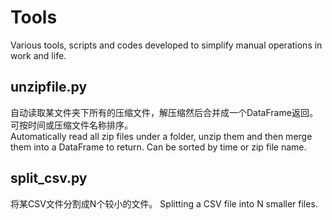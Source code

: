 # Tools

Various tools, scripts and codes developed to simplify manual operations in work and life.

## unzipfile.py

自动读取某文件夹下所有的压缩文件，解压缩然后合并成一个DataFrame返回。可按时间或压缩文件名称排序。  
Automatically read all zip files under a folder, unzip them and then merge them into a DataFrame to return. Can be sorted by time or zip file name.

## split_csv.py

将某CSV文件分割成N个较小的文件。
Splitting a CSV file into N smaller files.
